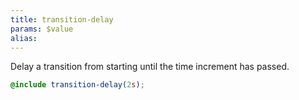 ```yaml
---
title: transition-delay
params: $value
alias:
---
```


Delay a transition from starting until the time increment has passed.

```scss
@include transition-delay(2s);
```